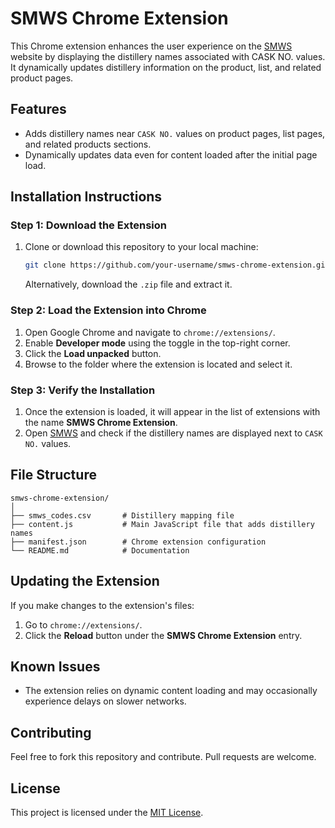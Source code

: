 # SMWS Chrome Extension

This Chrome extension enhances the user experience on the [SMWS](https://www.smws.eu) website by displaying the distillery names associated with CASK NO. values. It dynamically updates distillery information on the product, list, and related product pages.

## Features

- Adds distillery names near `CASK NO.` values on product pages, list pages, and related products sections.
- Dynamically updates data even for content loaded after the initial page load.

## Installation Instructions

### Step 1: Download the Extension

1. Clone or download this repository to your local machine:
   ```bash
   git clone https://github.com/your-username/smws-chrome-extension.git
   ```
   Alternatively, download the `.zip` file and extract it.

### Step 2: Load the Extension into Chrome

1. Open Google Chrome and navigate to `chrome://extensions/`.
2. Enable **Developer mode** using the toggle in the top-right corner.
3. Click the **Load unpacked** button.
4. Browse to the folder where the extension is located and select it.

### Step 3: Verify the Installation

1. Once the extension is loaded, it will appear in the list of extensions with the name **SMWS Chrome Extension**.
2. Open [SMWS](https://www.smws.eu) and check if the distillery names are displayed next to `CASK NO.` values.

## File Structure

```
smws-chrome-extension/
│
├── smws_codes.csv       # Distillery mapping file
├── content.js           # Main JavaScript file that adds distillery names
├── manifest.json        # Chrome extension configuration
└── README.md            # Documentation
```

## Updating the Extension

If you make changes to the extension's files:
1. Go to `chrome://extensions/`.
2. Click the **Reload** button under the **SMWS Chrome Extension** entry.

## Known Issues

- The extension relies on dynamic content loading and may occasionally experience delays on slower networks.

## Contributing

Feel free to fork this repository and contribute. Pull requests are welcome.

## License

This project is licensed under the [MIT License](LICENSE).
